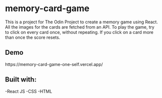 # memory-card-game

<p>This is a project for The Odin Project to create a memory game using React. All the images for the cards are fetched from an API. To play the game, try to click on every card once, without repeating. If you click on a card more than once the score resets.

</p>

<h2>Demo</h2>
<a>https://memory-card-game-one-self.vercel.app/</a>

<h2>Built with:</h2>
-React JS
-CSS
-HTML
